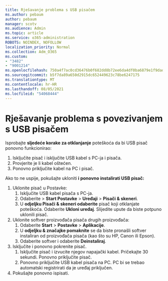 ```yaml
---
title: Rješavanje problema s USB pisačem
ms.author: pebaum
author: pebaum
manager: scotv
ms.audience: Admin
ms.topic: article
ms.service: o365-administration
ROBOTS: NOINDEX, NOFOLLOW
localization_priority: Normal
ms.collection: Adm_O365
ms.custom:
- "3482"
- "9001214"
ms.openlocfilehash: 750a4f7ac0cd36476b0f682dd8b72ee6da4df0ba6879e1f9dad32dbcea15053e
ms.sourcegitcommit: b5f7da89a650d2915dc652449623c78be6247175
ms.translationtype: MT
ms.contentlocale: hr-HR
ms.lasthandoff: 08/05/2021
ms.locfileid: "54068444"
---
```

# <a name="fix-usb-printer-connection-issues"></a>Rješavanje problema s povezivanjem s USB pisačem

Isprobajte **sljedeće korake za otklanjanje** poteškoća da bi USB pisač ponovno funkcionirao:

1. Isključite pisač i isključite USB kabel s PC-ja i pisača.
2. Provjerite je li kabel oštećen.
3. Ponovno priključite kabel na PC i pisač.

Ako to ne uspije, pokušajte ukloniti **i ponovno instalirati USB pisač:**

1. Uklonite pisač u Postavke:
    1. Isključite USB kabel pisača s PC-ja.
    2. Odaberite   >  **Start Postavke**  >  **Uređaji**  >  **Pisači & skeneri**.
    3. U **odjeljku Pisači & skeneri odaberite** pisač koji otklanjate poteškoća. Odaberite **Ukloni uređaj**. Slijedite upute da biste potpuno uklonili pisač.
2. Uklonite softver proizvođača pisača drugih proizvođača:
    1. Odaberite **Start**  >  **Postavke**  >  **Aplikacije**.
    2. U **odjeljku & značajke pomaknite** se da biste pronašli softver instaliran od proizvođača pisača (kao što su HP, Canon ili Epson).
    3. Odaberite softver i odaberite **Deinstaliraj**.
3. Isključite i ponovno pokrenite pisač.<br>
    1. Isključite pisač i izvucite njegov napajački kabel. Pričekajte 30 sekundi. Ponovno priključite pisač.
    2. Ponovno priključite USB kabel pisača na PC. PC bi se trebao automatski registrirati da je uređaj priključen.
4. Pokušajte ponovno ispisati.
